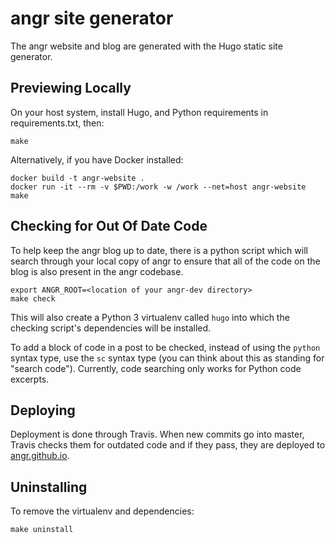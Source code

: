 # angr site generator

The angr website and blog are generated with the Hugo static site generator.

## Previewing Locally

On your host system, install Hugo, and Python requirements in requirements.txt, then:

```
make
```

Alternatively, if you have Docker installed:

```
docker build -t angr-website .
docker run -it --rm -v $PWD:/work -w /work --net=host angr-website make
```

## Checking for Out Of Date Code
To help keep the angr blog up to date, there is a python script which will search through your local copy of angr to ensure that all of the code on the blog is also present in the angr codebase.
```
export ANGR_ROOT=<location of your angr-dev directory>
make check
```
This will also create a Python 3 virtualenv called `hugo` into which the checking script's dependencies will be installed.

To add a block of code in a post to be checked, instead of using the `python` syntax type, use the `sc` syntax type (you can think about this as standing for "search code").
Currently, code searching only works for Python code excerpts.

## Deploying
Deployment is done through Travis.
When new commits go into master, Travis checks them for outdated code and if they pass, they are deployed to [angr.github.io](https://github.com/angr/angr.github.io).

## Uninstalling
To remove the virtualenv and dependencies:
```
make uninstall
```
